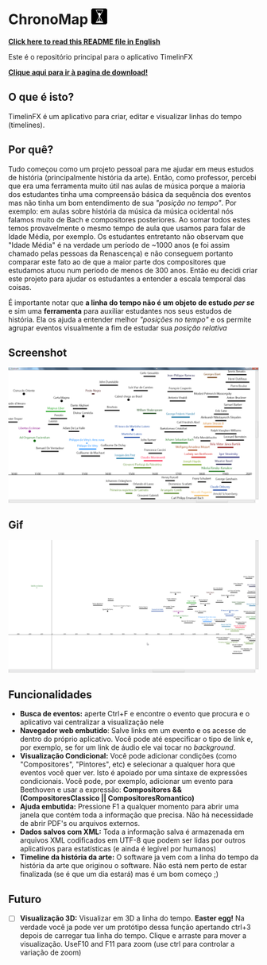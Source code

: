 # ChronoMap ![](https://github.com/HenriAugusto/ChronoMap/blob/master/Icons/ChronoMap%20Icon.png)

[**Click here to read this README file in English**](https://github.com/HenriAugusto/ChronoMap/blob/master/README-en.md)

Este é o repositório principal para o aplicativo TimelinFX

[**Clique aqui para ir à pagina de download!**](https://github.com/HenriAugusto/ChronoMap/releases/tag/v0.1.0)

## O que é isto?

TimelinFX é um aplicativo para criar, editar e visualizar linhas do tempo (timelines).

## Por quê?

Tudo começou como um projeto pessoal para me ajudar em meus estudos de história (principalmente história da arte). Então, como professor, percebi que era uma ferramenta muito útil nas aulas de música porque a maioria dos estudantes tinha uma compreensão básica da sequência dos eventos mas não tinha um bom entendimento de sua _"posição no tempo"_. Por exemplo: em aulas sobre história da música da música ocidental nós falamos muito de Bach e compositores posteriores. Ao somar todos estes temos provavelmente o mesmo tempo de aula que usamos para falar de Idade Média, por exemplo. Os estudantes entretanto não observam que "Idade Média" é na verdade um período de ~1000 anos (e foi assim chamado pelas pessoas da Renascença) e não conseguem portanto comparar este fato ao de que a maior parte dos compositores que estudamos atuou num período de menos de 300 anos. Então eu decidi criar este projeto para ajudar os estudantes a entender a escala temporal das coisas.

É importante notar que **a linha do tempo não é um objeto de estudo _per se_** e sim uma **ferramenta** para auxiliar estudantes nos seus estudos de história. Ela os ajuda a entender melhor _"posições no tempo"_ e os permite agrupar eventos visualmente a fim de estudar sua _posição relativa_

## Screenshot
![Looks like your browser can't display this image](https://raw.githubusercontent.com/HenriAugusto/ChronoMap/master/Readme%20Images/ChronoMap%20v0.1.0.png)

## Gif
![Looks like your browser can't display this image](https://raw.githubusercontent.com/HenriAugusto/ChronoMap/master/Readme%20Images/ChronoMap%20v0.1.0%20gif.gif)

## Funcionalidades

* **Busca de eventos:** aperte Ctrl+F e encontre o evento que procura e o aplicativo vai centralizar a visualização nele
* **Navegador web embutido**: Salve links em um evento e os acesse de dentro do próprio aplicativo. Você pode até especificar o tipo de link e, por exemplo, se for um link de áudio ele vai tocar no _background_.
* **Visualização Condicional:** Você pode adicionar condições (como "Compositores", "Pintores", etc) e selecionar a qualquer hora que eventos você quer ver. Isto é apoiado por uma sintaxe de expressões condicionais. Você pode, por exemplo, adicionar um evento para Beethoven e usar a expressão: __Compositores && (CompositoresClassico || CompositoresRomantico)__
* **Ajuda embutida:** Pressione F1 a qualquer momento para abrir uma janela que contém toda a informação que precisa. Não há necessidade de abrir PDF's ou arquivos externos.
* **Dados salvos com XML:** Toda a informação salva é armazenada em arquivos XML codificados em UTF-8 que podem ser lidas por outros aplicativos para estatísticas (e ainda é legível por humanos)
* **Timeline da história da arte:** O software ja vem com a linha do tempo da história da arte que originou o software. Não está nem perto de estar finalizada (se é que um dia estará) mas é um bom começo ;)

## Futuro

- [ ] **Visualização 3D:** Visualizar em 3D a linha do tempo. __Easter egg!__ Na verdade você ja pode ver um protótipo dessa função apertando ctrl+3 depois de carregar tua linha do tempo. Clique e arraste para mover a visualização. UseF10 and F11 para zoom (use ctrl para controlar a variação de zoom)

